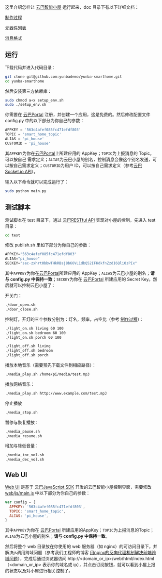 这里介绍怎样让 [云巴智能小屋][1] 运行起来，doc 目录下有以下详细文档：

[制作过程][2]

[元器件列表][3]

[消息格式][4]

运行
--------

下载代码并进入代码目录：
```bash
git clone git@github.com:yunbademo/yunba-smarthome.git
cd yunba-smarthome
```

然后安装第三方依赖库：
```bash
sudo chmod a+x setup_env.sh
sudo ./setup_env.sh
```
你需要在 [云巴Portal][5] 注册，并创建一个应用，这是免费的。然后修改配置文件 config.py 中的以下部分为你自己的参数：
```python
APPKEY = '563c4afef085fc471efdf803'
TOPIC = 'smart_home_topic'
ALIAS = 'pi_house'
CUSTOMID = 'pi_house'
```
其`APPKEY`为你在[云巴Portal][5]上所建应用的 AppKey；`TOPIC`为上报消息的 Topic，可以按自己 需求定义；`ALIAS`为云巴小屋的别名，控制消息会像这个别名发送，可以按自己需求定义；`CUSTOMID`为用户 ID，可以按自己需求定义（参考[云巴Socket.io API][6]）。

输入以下命令就可以完成运行了：
```bash
sudo python main.py
```

测试脚本
--------

测试脚本在 test 目录下，通过 [云巴RESTful API][7] 实现对小屋的控制，先进入 test 目录：
```bash
cd test
```
修改 publish.sh 里如下部分为你自己的参数：
```python
APPKEY="563c4afef085fc471efdf803"
ALIAS="pi_house"
SECKEY="sec-zxhrt0bbwTHkRBsj8b66VL1dbQ52IFKdkfnZzdI6Qli0zPIx"
```
其中`APPKEY`为你在[云巴Portal][5]所建应用的 AppKey；`ALIAS`为云巴小屋的别名；**请与 config.py 中保持一致**；`SECKEY`为你在 [云巴Portal][5] 所建应用的 Secret Key。然后就可以控制云巴小屋了：

开关门：
```bash
./door_open.sh
./door_close.sh
```

控制灯，开灯的三个参数分别为：灯名，频率，占空比（参考 [制作过程][2]）：
```bash
./light_on.sh living 60 100
./light_on.sh bedroom 60 100
./light_on.sh porch 60 100

./light_off.sh living
./light_off.sh bedroom
./light_off.sh porch
```

播放本地音乐（需要预先下载文件到相应路径）：
```bash
./media_play.sh /home/pi/media/test.mp3
```

播放网络音乐：
```bash
./media_play.sh http://www.example.com/test.mp3
```

停止播放
```bash
./media_stop.sh
```

暂停与恢复播放：
```bash
./media_pause.sh
./media_resume.sh
```

增加与降低音量：
```bash
./media_inc_vol.sh
./media_dec_vol.sh
```

Web UI
--------

[Web UI][8] 是基于 [云巴JavaScript SDK][9] 开发的云巴智能小屋控制界面，需要修改 [web/js/main.js][10] 中以下部分为你自己的参数：
```js
var config = {
  APPKEY: '563c4afef085fc471efdf803',
  TOPIC: 'smart_home_topic',
  ALIAS: 'pi_house',
}
```

其中`APPKEY`为你在 [云巴Portal][5] 所建应用的AppKey；`TOPIC`为上报消息的Topic；`ALIAS`为云巴小屋的别名；**请与 config.py 中保持一致**。

然后将整个 web 目录放在你使用的 web 服务器（如 nginx）的可访问目录下，并解决js调用跨域问题（参考我们工程师的博客 [用nginx的反向代理机制解决前端跨域问题][11]），完成后通过浏览器访问 http://\<domain_or_ip\>/web/html/index.html（\<domain_or_ip\> 表示你的域名或 ip），并点击订阅按钮，就可以看到小屋上报的状态以及对小屋进行相关控制了。

[1]: http://www.tudou.com/programs/view/BYpGTDNi72E/
[2]: https://github.com/yunbademo/yunba-smarthome/blob/master/doc/how_to_make.md
[3]: https://github.com/yunbademo/yunba-smarthome/blob/master/doc/purchase_list.md
[4]: https://github.com/yunbademo/yunba-smarthome/blob/master/doc/message_format.md
[5]: http://yunba.io/
[6]: http://yunba.io/docs2/socket.io_API/
[7]: http://yunba.io/docs2/restful_Quick_Start/
[8]: https://github.com/yunbademo/yunba-smarthome/tree/master/web
[9]: http://yunba.io/docs2/Javascript_SDK/
[10]: https://github.com/yunbademo/yunba-smarthome/blob/master/web/js/main.js
[11]: http://www.cnblogs.com/gabrielchen/p/5066120.html

